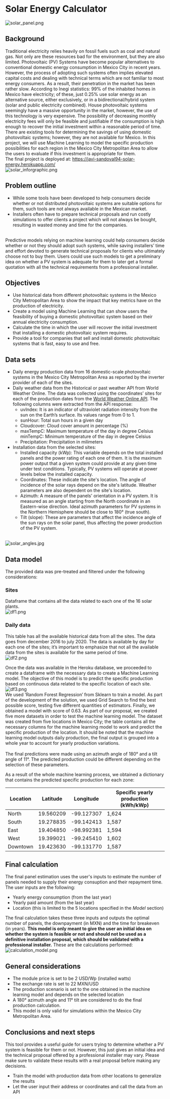 # Solar Energy Calculator
![solar_panel.png](Images/solar_panel.png)

## Background
Traditional electricity relies heavily on fossil fuels such as coal and natural gas. Not only are these resources bad for the environment, but they are also limited. Photovoltaic (PV) Systems have become popular alternatives to conventional domestic energy consumption in Mexico City in recent years. However, the process of adopting such systems often implies elevated capital costs and dealing with technical terms which are not familiar to most energy consumers. As a result, their penetration in the market has been rather slow. According to Inegi statistics:  99% of the inhabited homes in Mexico have electricity; of these, just 0.25% use solar energy as an alternative source, either exclusively, or in a bidirectional/hybrid system (solar and public electricity combined). House photovoltaic systems seemingly have a massive opportunity in the market, however, the use of this technology is very expensive. The possibility of decreasing monthly electricity fees will only be feasible and justifiable if the consumption is high enough to recover the initial investment within a reasonable period of time. There are existing tools for determining the savings of using domestic photovoltaic systems; however, they are not available for Mexico. In this project, we will use Machine Learning to model the specific production possibilities for each region in the Mexico City Metropolitan Area to allow the users to evaluate if this investment is appropriate for them.
<br>
The final project is deployed at: https://javi-sandoval94-solar-energy.herokuapp.com/
<br>
![solar_inforgraphic.png](Images/solar_infographic.png)

## Problem outline
* While some tools have been developed to help consumers decide whether or not distributed photovoltaic systems are suitable options for them, such tools are not always available in the Mexican market.
* Installers often have to prepare technical proposals and run costly simulations to offer clients a project which will not always be bought, resulting in wasted money and time for the companies.
<br>
Predictive models relying on machine learning could help consumers decide whether or not they should adopt such systems, while saving installers’ time and effort devoted to generate technical proposals for clients who ultimately choose not to buy them. Users could use such models to get a preliminary idea on whether a PV system is adequate for them to later get a formal quotation with all the technical requirements from a professional installer.

## Objectives
* Use historical data from different photovoltaic systems in the Mexico City Metropolitan Area to show the impact that key metrics have on the production of electricity.
* Create a model using Machine Learning that can show users the feasibility of buying a domestic photovoltaic system based on their annual electricity consumption.
* Calculate the time in which the user will recover the initial investment that installing a domestic photovoltaic system requires.
* Provide a tool for companies that sell and install domestic photovoltaic systems that is fast, easy to use and free.

## Data sets
* Daily energy production data from 16 domestic-scale photovoltaic systems in the Mexico City Metropolitan Area as reported by the inverter provider of each of the sites.
* Daily weather data from the Historical or past weather API from World Weather Online. The data was collected using the coordinates’ sites for each of the production dates from the [World Weather Online API](https://www.worldweatheronline.com/developer/api/docs/historical-weather-api.aspx#astronomy_element). The following columns were extracted from the API response:
    * uvIndex: It is an indicator of ultraviolet radiation intensity from the sun on the Earth’s surface. Its values range from 0 to 1.
    * sunHour: Total sun hours in a given day 
    * Cloudcover: Cloud cover amount in percentage (%)
    * maxTempC: Maximum temperature of the day in degree Celsius minTempC: Minimum temperature of the day in degree Celsius
    * Precipitation: Precipitation in milimeters
* Installation data from the selected sites:
    * Installed capacity (kWp): This variable depends on the total installed panels and the power rating of each one of them. It is the maximum power output that a given system could provide at any given time under test conditions. Typically, PV systems will operate at power levels below the installed capacity.
    * Coordinates: These indicate the site's location. The angle of incidence of the solar rays depend on the site's latitude. Weather parameters are also dependent on the site's location.
    * Azimuth: A measure of the panels' orientation in a PV system. It is measured as an angle starting from the North coordinate in an Eastern-wise direction. Ideal azimuth parameters for PV systems in the Northern Hemisphere should be close to 180° (true south).
    * Tilt (slope): These are parameters that affect the incidence angle of the sun rays on the solar panel, thus affecting the power production of the PV system.
    <br>
![solar_angles.jpg](Images/solar_angles.jpg)

## Data model
The provided data was pre-treated and filtered under the following considerations:

### Sites
Dataframe that contains all the data related to each one of the 16 solar plants. 
<br>
![df1.png](Images/df1.png)

### Daily data
This table has all the available historical data from all the sites. The data goes from december 2016 to july 2020. The data is available by day for each one of the sites; it’s important to emphasize that not all the available data from the sites is available for the same period of time.
<br>
![df2.png](Images/df2.png)

Once the data was available in the Heroku database, we proceeded to create a dataframe with the necessary data to create a Machine Learning model. The objective of this model is to predict the specific production based on continuous data related to the specific location of each site.
<br>
![df3.png](Images/df3.png)
<br>
We used ‘Random Forest Regression’ from Sklearn to train a model. As part of the development of the solution, we used Grid Search to find the best possible score, testing five different quantities of estimators. Finally, we obtained a model with score of 0.63. As part of our proposal, we created five more datasets in order to test the machine learning model. The dataset was created from five locations in Mexico City; the table contains all the necessary columns for the machine learning model to work and predict the specific production of the location. It should be noted that the machine learning model outputs daily production, the final output is grouped into a whole year to account for yearly production variations.
<br>
<br>
The final predictions were made using an azimuth angle of 180° and a tilt angle of 11°. The predicted production could be different depending on the selection of these parameters.
<br>

As a result of the whole machine learning process, we obtained a dictionary that contains the predicted specific production for each zone:

| Location | Latitude  | Longitude  | Specific yearly production (kWh/kWp) |
|----------|-----------|------------|--------------------------------------|
| North    | 19.560209 | -99.127307 | 1,624                                |
| South    | 19.278835 | -99.142413 | 1,587                                |
| East     | 19.404850 | -98.992381 | 1,594                                |
| West     | 19.399021 | -99.245410 | 1,602                                |
| Downtown | 19.423630 | -99.131770 | 1,587                                |

## Final calculation
The final panel estimation uses the user's inputs to estimate the number of panels needed to supply their energy consuption and their repayment time. The user inputs are the following:
* Yearly energy consumption (from the last year)
* Yearly paid amount (from the last year)
* Location (this is limited to the 5 locations specified in the <em>Model</em> section)

The final calculation takes these three inputs and outputs the optimal number of panels, the downpayment (in MXN) and the time for breakeven (in years). <strong>This model is only meant to give the user an initial idea on whether the system is feasible or not and should not be used as a definitive installation proposal, which should be validated with a professional installer.</strong> These are the calculations performed:
<br>
![calculation_model.png](Images/calculation_model.png)

## General considerations
* The module price is set to be 2 USD/Wp (installed watts)
* The exchange rate is set to 22 MXN/USD
* The production scenario is set to the one obtained in the machine learning model and depends on the selected location
* A 180° azimuth angle and 11° tilt are considered to do the final production calculation. 
* This model is only valid for simulations within the Mexico City Metropolitan Area.

## Conclusions and next steps
This tool provides a useful guide for users trying to determine whether a PV system is feasible for them or not. However, this just gives an initial idea and the technical proposal offered by a professional installer may vary. Please make sure to validate these results with a real proposal before making any decisions.
* Train the model with production data from other locations to generalize the results
* Let the user input their address or coordinates and call the data from an API



